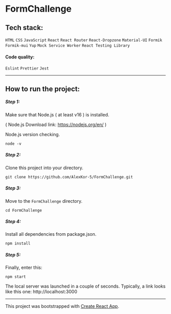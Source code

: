 # FormChallenge

## Tech stack:
`HTML` `CSS` `JavaScript` `React` `React Router` `React-Dropzone`
`Material-UI` `Formik` `Formik-mui` `Yup` `Mock Service Worker`
`React Testing Library`
#### Code quality:
`Eslint` `Prettier` `Jest`

---
## How to run the project:
##### Step 1:
Make sure that Node.js ( at least v16 ) is installed.

( Node.js Download link: https://nodejs.org/en/ )

Node.js version checking.
  ```properties
  node -v
  ```
##### Step 2:
Clone this project into your directory.
  ```properties
  git clone https://github.com/AlexKor-5/FormChallenge.git
  ```
##### Step 3:
Move to the `FormChallenge` directory.
  ```properties
  cd FormChallenge
  ```
##### Step 4:
Install all dependencies from package.json.
  ```properties
  npm install
  ```
##### Step 5:
Finally, enter this:
  ```properties
  npm start
  ```

The local server was launched in a couple of seconds. Typically, a link looks like this one: http://localhost:3000 

---
This project was bootstrapped with [Create React App](https://github.com/facebook/create-react-app).
